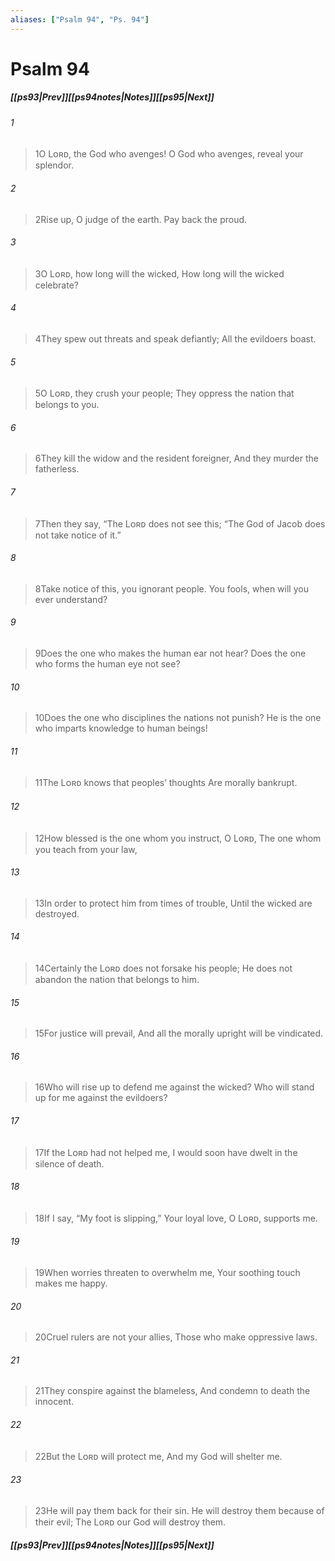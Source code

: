 ```yaml
---
aliases: ["Psalm 94", "Ps. 94"]
---
```

# Psalm 94
##### <span class=arrow-left></span>[[ps93|Prev]]<span class=navigation-separator></span>[[ps94notes|Notes]]<span class=navigation-separator></span>[[ps95|Next]]<span class=arrow-right></span>
###### 1
><span class=verse-first-poetry>1</span>O Lᴏʀᴅ, the God who avenges!
>O God who avenges, reveal your splendor.
###### 2
><span class=verse-body-poetry>2</span>Rise up, O judge of the earth.
>Pay back the proud.
###### 3
><span class=verse-body-poetry>3</span>O Lᴏʀᴅ, how long will the wicked,
>How long will the wicked celebrate?
###### 4
><span class=verse-body-poetry>4</span>They spew out threats and speak defiantly;
>All the evildoers boast.
###### 5
><span class=verse-body-poetry>5</span>O Lᴏʀᴅ, they crush your people;
>They oppress the nation that belongs to you.
###### 6
><span class=verse-body-poetry>6</span>They kill the widow and the resident foreigner,
>And they murder the fatherless.
###### 7
><span class=verse-body-poetry>7</span>Then they say, “The Lᴏʀᴅ does not see this;
><span class=poetry-quote-double>“</span>The God of Jacob does not take notice of it.”
<div class=paragraph-break></div>

###### 8
><span class=verse-first-poetry>8</span>Take notice of this, you ignorant people.
>You fools, when will you ever understand?
###### 9
><span class=verse-body-poetry>9</span>Does the one who makes the human ear not hear?
>Does the one who forms the human eye not see?
###### 10
><span class=verse-body-poetry>10</span>Does the one who disciplines the nations not punish?
>He is the one who imparts knowledge to human beings!
###### 11
><span class=verse-body-poetry>11</span>The Lᴏʀᴅ knows that peoples’ thoughts
>Are morally bankrupt.
<div class=paragraph-break></div>

###### 12
><span class=verse-first-poetry>12</span>How blessed is the one whom you instruct, O Lᴏʀᴅ,
>The one whom you teach from your law,
###### 13
><span class=verse-body-poetry>13</span>In order to protect him from times of trouble,
>Until the wicked are destroyed.
###### 14
><span class=verse-body-poetry>14</span>Certainly the Lᴏʀᴅ does not forsake his people;
>He does not abandon the nation that belongs to him.
###### 15
><span class=verse-body-poetry>15</span>For justice will prevail,
>And all the morally upright will be vindicated.
###### 16
><span class=verse-body-poetry>16</span>Who will rise up to defend me against the wicked?
>Who will stand up for me against the evildoers?
<div class=paragraph-break></div>

###### 17
><span class=verse-first-poetry>17</span>If the Lᴏʀᴅ had not helped me,
>I would soon have dwelt in the silence of death.
###### 18
><span class=verse-body-poetry>18</span>If I say, “My foot is slipping,”
>Your loyal love, O Lᴏʀᴅ, supports me.
###### 19
><span class=verse-body-poetry>19</span>When worries threaten to overwhelm me,
>Your soothing touch makes me happy.
###### 20
><span class=verse-body-poetry>20</span>Cruel rulers are not your allies,
>Those who make oppressive laws.
###### 21
><span class=verse-body-poetry>21</span>They conspire against the blameless,
>And condemn to death the innocent.
###### 22
><span class=verse-body-poetry>22</span>But the Lᴏʀᴅ will protect me,
>And my God will shelter me.
###### 23
><span class=verse-body-poetry>23</span>He will pay them back for their sin.
>He will destroy them because of their evil;
>The Lᴏʀᴅ our God will destroy them.
##### <span class=arrow-left></span>[[ps93|Prev]]<span class=navigation-separator></span>[[ps94notes|Notes]]<span class=navigation-separator></span>[[ps95|Next]]<span class=arrow-right></span>
